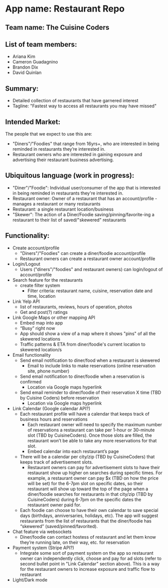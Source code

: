 # App name: Restaurant Repo

## Team name: The Cuisine Coders

## List of team members:
* Ariana Kim
* Cameron Guadagnino
* Brandon Dix
* David Quinlan

## Summary:
* Detailed collection of restaurants that have garnered interest
* Tagline: "Fastest way to access all restaurants you may have missed"

## Intended Market:
The people that we expect to use this are:
* "Diners"/"Foodies" that range from 16yrs+, who are interested in being reminded in restaurants they’re interested in.
* Restaurant owners who are interested in gaining exposure and advertising their restaurant business advertising.


## Ubiquitous language (work in progress):
* "Diner"/"Foodie": Individual user/consumer of the app that is interested in being reminded in restaurants they're interested in.
* Restaurant owner: Owner of a restaurant that has an account/profile - manages a restaurant or many restaurants
* Restaurant: a single restaurant location/business
* "Skewer": The action of a Diner/Foodie saving/pinning/favorite-ing a restaurant to their list of saved/"skewered" restaurants


## Functionality:
* Create account/profile
    * "Diners"/"Foodies" can create a diner/foodie account/profile
    * Restaurant owners can create a restaurant owner account/profile
* Login/Logout
    * Users ("diners"/"foodies" and restaurant owners) can login/logout of account/profile
* Search feature for the restaurants
    * create filter system
        * Filter criteria: restaurant name, cuisine, reservation date and time, location
* Link Yelp API
    * list of restaurants, reviews, hours of operation, photos
    * Get and post(?) ratings
* Link Google Maps or other mapping API
    * Embed map into app
    * “Busy” right now
    * App should show a view of a map where it shows "pins" of all the skewered locations
    * Traffic patterns & ETA from diner/foodie's current location to skewered location/s
* Email functionality
    * Send email notification to diner/food when a restaurant is skewered
        * Email to include links to make reservations (online reservation site, phone number)
    * Send email notification to diner/foodie when a reservation is confirmed
        * Location via Google maps hyperlink
    * Send email reminder to diner/foodie of their reservation X time (TBD by Cuisine Coders) before reservation
        * Location via Google maps hyperlink
* Link Calendar (Google calendar API?)
    * Each restaurant profile will have a calendar that keeps track of business hours and reservations
        * Each restaurant owner will need to specify the maximum number of reservations a restaurant can take per 1-hour or 30-minute slot (TBD by CuisineCoders). Once those slots are filled, the restaurant won’t be able to take any more reservations for that slot.
        * Embed calendar into each restaurant’s page
    * There will be a calendar per city/zip (TBD by CuisineCoders) that keeps track of advertisement slots.
        * Restaurant owners can pay for advertisement slots to have their restaurant show up higher on searches during specific times. For example, a restaurant owner can pay $x (TBD on how the price will be set) for the 6-7pm slot on specific dates, so their restaurant will show up toward the top of the page when a diner/foodie searches for restaurants in that city/zip (TBD by CuisineCoders) during 6-7pm on the specific dates the restaurant owner paid for.
    * Each foodie can choose to have their own calendar to save special days (birthdays, anniversaries, holidays, etc). The app will suggest restaurants from the list of restaurants that the diner/foodie has “skewered” (saved/pinned/favorited).
* Chat feature via websockets
    * Diner/foodie can contact hostess of restaurant and let them know they’re running late, on their way, etc. for reservation
* Payment system (Stripe API?)
    * Integrate some sort of payment system on the app so restaurant owner can independently click, choose and pay for ad slots (refer to second bullet point in "Link Calendar" section above). This is a way for the restaurant owners to increase exposure and traffic flow to restaurant
* Light/Dark mode

